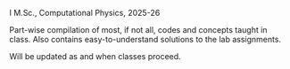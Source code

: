 I M.Sc., Computational Physics, 2025-26

Part-wise compilation of most, if not all, codes and concepts taught in class. Also contains easy-to-understand solutions to the lab assignments.

Will be updated as and when classes proceed.
